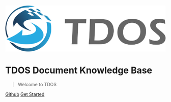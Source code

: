 
![logo](img/favicon-big.png)

# TDOS Document Knowledge Base

> Welcome to TDOS

[Github](https://github.com/TrustedDataFramework/)
[Get Started](README.md)